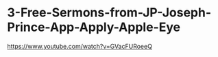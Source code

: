 # 3-Free-Sermons-from-JP-Joseph-Prince-App-Apply-Apple-Eye
https://www.youtube.com/watch?v=GVacFURoeeQ
